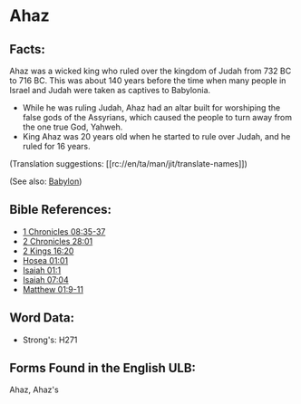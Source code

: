 # Ahaz

## Facts:

Ahaz was a wicked king who ruled over the kingdom of Judah from 732 BC to 716 BC. This was about 140 years before the time when many people in Israel and Judah were taken as captives to Babylonia.

* While he was ruling Judah, Ahaz had an altar built for worshiping the false gods of the Assyrians, which caused the people to turn away from the one true God, Yahweh.
* King Ahaz was 20 years old when he started to rule over Judah, and he ruled for 16 years.

(Translation suggestions: [[rc://en/ta/man/jit/translate-names]])

(See also: [Babylon](../names/babylon.md))

## Bible References:

* [1 Chronicles 08:35-37](rc://en/tn/help/1ch/08/35)
* [2 Chronicles 28:01](rc://en/tn/help/2ch/28/01)
* [2 Kings 16:20](rc://en/tn/help/2ki/16/20)
* [Hosea 01:01](rc://en/tn/help/hos/01/01)
* [Isaiah 01:1](rc://en/tn/help/isa/01/1)
* [Isaiah 07:04](rc://en/tn/help/isa/07/04)
* [Matthew 01:9-11](rc://en/tn/help/mat/01/09)

## Word Data:

* Strong's: H271

## Forms Found in the English ULB:

Ahaz, Ahaz's

